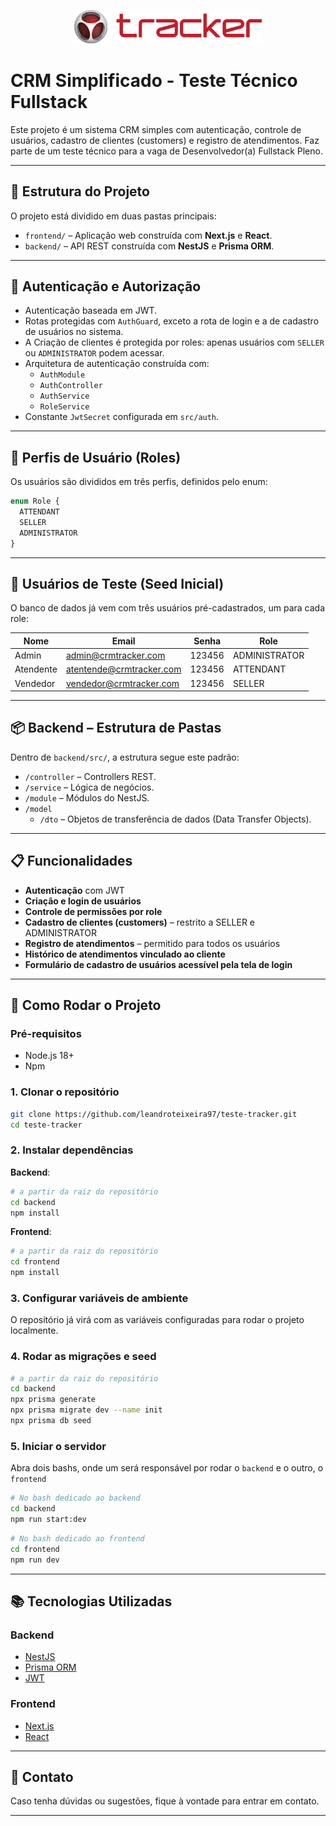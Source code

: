 <p align="center">
  <a href="https://www.grupotracker.com.br" target="blank"><img src="./frontend/public/tracker-logo.png" width="300" alt="Tracker" /></a>
</p>

# CRM Simplificado - Teste Técnico Fullstack

Este projeto é um sistema CRM simples com autenticação, controle de usuários, cadastro de clientes (customers) e registro de atendimentos. Faz parte de um teste técnico para a vaga de Desenvolvedor(a) Fullstack Pleno.

---

## 🧱 Estrutura do Projeto

O projeto está dividido em duas pastas principais:

-   `frontend/` – Aplicação web construída com **Next.js** e **React**.
-   `backend/` – API REST construída com **NestJS** e **Prisma ORM**.

---

## 🔐 Autenticação e Autorização

-   Autenticação baseada em JWT.
-   Rotas protegidas com `AuthGuard`, exceto a rota de login e a de cadastro de usuários no sistema.
-   A Criação de clientes é protegida por roles: apenas usuários com `SELLER` ou `ADMINISTRATOR` podem acessar.
-   Arquitetura de autenticação construída com:
    -   `AuthModule`
    -   `AuthController`
    -   `AuthService`
    -   `RoleService`
-   Constante `JwtSecret` configurada em `src/auth`.

---

## 👥 Perfis de Usuário (Roles)

Os usuários são divididos em três perfis, definidos pelo enum:

```ts
enum Role {
  ATTENDANT
  SELLER
  ADMINISTRATOR
}
```

---

## 👤 Usuários de Teste (Seed Inicial)

O banco de dados já vem com três usuários pré-cadastrados, um para cada role:

| Nome      | Email                    | Senha  | Role          |
| --------- | ------------------------ | ------ | ------------- |
| Admin     | admin@crmtracker.com     | 123456 | ADMINISTRATOR |
| Atendente | atentende@crmtracker.com | 123456 | ATTENDANT     |
| Vendedor  | vendedor@crmtracker.com  | 123456 | SELLER        |

---

## 📦 Backend – Estrutura de Pastas

Dentro de `backend/src/`, a estrutura segue este padrão:

-   `/controller` – Controllers REST.
-   `/service` – Lógica de negócios.
-   `/module` – Módulos do NestJS.
-   `/model`
    -   `/dto` – Objetos de transferência de dados (Data Transfer Objects).

---

## 📋 Funcionalidades

-   **Autenticação** com JWT
-   **Criação e login de usuários**
-   **Controle de permissões por role**
-   **Cadastro de clientes (customers)** – restrito a SELLER e ADMINISTRATOR
-   **Registro de atendimentos** – permitido para todos os usuários
-   **Histórico de atendimentos vinculado ao cliente**
-   **Formulário de cadastro de usuários acessível pela tela de login**

---

## 🚀 Como Rodar o Projeto

### Pré-requisitos

-   Node.js 18+
-   Npm

### 1. Clonar o repositório

```bash
git clone https://github.com/leandroteixeira97/teste-tracker.git
cd teste-tracker
```

### 2. Instalar dependências

**Backend**:

```bash
# a partir da raiz do repositório
cd backend
npm install
```

**Frontend**:

```bash
# a partir da raiz do repositório
cd frontend
npm install
```

### 3. Configurar variáveis de ambiente

O repositório já virá com as variáveis configuradas para rodar o projeto localmente.

### 4. Rodar as migrações e seed

```bash
# a partir da raiz do repositório
cd backend
npx prisma generate
npx prisma migrate dev --name init
npx prisma db seed
```

### 5. Iniciar o servidor

Abra dois bashs, onde um será responsável por rodar o `backend` e o outro, o `frontend`

```bash
# No bash dedicado ao backend
cd backend
npm run start:dev
```

```bash
# No bash dedicado ao frontend
cd frontend
npm run dev
```

---

## 📚 Tecnologias Utilizadas

### Backend

-   [NestJS](https://nestjs.com/)
-   [Prisma ORM](https://www.prisma.io/)
-   [JWT](https://jwt.io/)

### Frontend

-   [Next.js](https://nextjs.org/)
-   [React](https://reactjs.org/)

---

## 📩 Contato

Caso tenha dúvidas ou sugestões, fique à vontade para entrar em contato.

---

